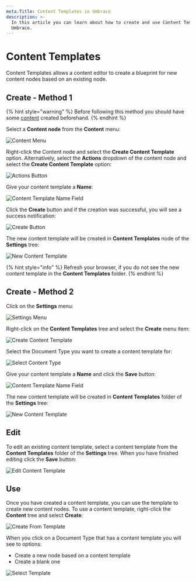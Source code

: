 ```yaml
---
meta.Title: Content Templates in Umbraco
description: >-
  In this article you can learn about how to create and use Content Templates in
  Umbraco.
---
```


# Content Templates

Content Templates allows a content editor to create a blueprint for new content nodes based on an existing node.

## Create - Method 1

{% hint style="warning" %}
Before following this method you should have some [content](../data/defining-content/#3.-creating-the-content) created beforehand.
{% endhint %}

Select a **Content node** from the **Content** menu:

![Content Menu](../../../../11/umbraco-cms/fundamentals/backoffice/images/v8-01-Content-Menu.png)

Right-click the Content node and select the **Create Content Template** option. Alternatively, select the **Actions** dropdown of the content node and select the **Create Content Template** option:

![Actions Button](../../../../11/umbraco-cms/fundamentals/backoffice/images/v8-02-Actions-Menu.png)

Give your content template a **Name**:

![Content Template Name Field](../../../../11/umbraco-cms/fundamentals/backoffice/images/v8-03-Name-Content-Template.png)

Click the **Create** button and if the creation was successful, you will see a success notification:

![Create Button](../../../../11/umbraco-cms/fundamentals/backoffice/images/v8-04-Save-Content-Template.png)

The new content template will be created in **Content Templates** node of the **Settings** tree:

![New Content Template](../../../../11/umbraco-cms/fundamentals/backoffice/images/v8-05-Find-Content-Template.png)

{% hint style="info" %}
Refresh your browser, if you do not see the new content template in the **Content Templates** folder.
{% endhint %}

## Create - Method 2

Click on the **Settings** menu:

![Settings Menu](../../../../11/umbraco-cms/fundamentals/backoffice/images/v8-07-Settings-Menu.png)

Right-click on the **Content Templates** tree and select the **Create** menu item:

![Create Content Template](../../../../11/umbraco-cms/fundamentals/backoffice/images/v8-08-Create-Content-Template.png)

Select the Document Type you want to create a content template for:

![Select Content Type](../../../../11/umbraco-cms/fundamentals/backoffice/images/v8-09-Select-Content-Type.png)

Give your content template a **Name** and click the **Save** button:

![Content Template Name Field](../../../../11/umbraco-cms/fundamentals/backoffice/images/v8-10-Save-Template.png)

The new content template will be created in **Content Templates** folder of the **Settings** tree:

![New Content Template](../../../../11/umbraco-cms/fundamentals/backoffice/images/v8-11-Find-Template.png)

## Edit

To edit an existing content template, select a content template from the **Content Templates** folder of the **Settings** tree. When you have finished editing click the **Save** button:

![Edit Content Template](../../../../11/umbraco-cms/fundamentals/backoffice/images/v8-06-Edit-Content-Template.png)

## Use

Once you have created a content template, you can use the template to create new content nodes. To use a content template, right-click the **Content** tree and select **Create**:

![Create From Template](../../../../11/umbraco-cms/fundamentals/backoffice/images/v8-12-Create-From-Template.png)

When you click on a Document Type that has a content template you will see to options:

* Create a new node based on a content template
* Create a blank one

![Select Template](../../../../11/umbraco-cms/fundamentals/backoffice/images/v8-13-Select-Template.png)
